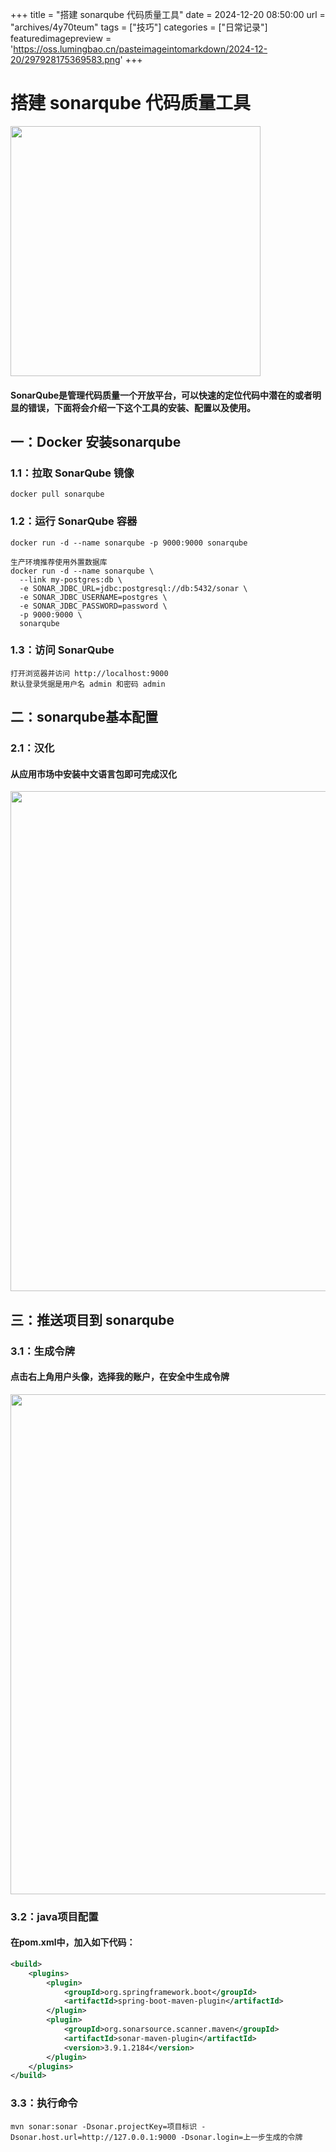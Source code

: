 +++
title = "搭建 sonarqube 代码质量工具"
date = 2024-12-20 08:50:00
url = "archives/4y70teum"
tags = ["技巧"]
categories = ["日常记录"]
featuredimagepreview = 'https://oss.lumingbao.cn/pasteimageintomarkdown/2024-12-20/297928175369583.png'
+++

# 搭建 sonarqube 代码质量工具

<img src="https://oss.lumingbao.cn/pasteimageintomarkdown/2024-12-20/297928175369583.png" width="400" />

#### SonarQube是管理代码质量一个开放平台，可以快速的定位代码中潜在的或者明显的错误，下面将会介绍一下这个工具的安装、配置以及使用。

## 一：Docker 安装sonarqube

### 1.1：拉取 SonarQube 镜像

```shell
docker pull sonarqube
```
### 1.2：运行 SonarQube 容器

````shell
docker run -d --name sonarqube -p 9000:9000 sonarqube

生产环境推荐使用外置数据库
docker run -d --name sonarqube \
  --link my-postgres:db \
  -e SONAR_JDBC_URL=jdbc:postgresql://db:5432/sonar \
  -e SONAR_JDBC_USERNAME=postgres \
  -e SONAR_JDBC_PASSWORD=password \
  -p 9000:9000 \
  sonarqube
````

### 1.3：访问 SonarQube

````shell
打开浏览器并访问 http://localhost:9000
默认登录凭据是用户名 admin 和密码 admin
````

## 二：sonarqube基本配置
### 2.1：汉化
#### 从应用市场中安装中文语言包即可完成汉化
<img src="https://oss.lumingbao.cn/pasteimageintomarkdown/2024-12-20/301393110844583.png" width="800" />

## 三：推送项目到 sonarqube
### 3.1：生成令牌
#### 点击右上角用户头像，选择我的账户，在安全中生成令牌
<img src="https://oss.lumingbao.cn/pasteimageintomarkdown/2024-12-20/302325246646541.png" width="800" />

### 3.2：java项目配置
#### 在pom.xml中，加入如下代码：
````xml
<build>
    <plugins>
        <plugin>
            <groupId>org.springframework.boot</groupId>
            <artifactId>spring-boot-maven-plugin</artifactId>
        </plugin>
        <plugin>
            <groupId>org.sonarsource.scanner.maven</groupId>
            <artifactId>sonar-maven-plugin</artifactId>
            <version>3.9.1.2184</version>
        </plugin>
    </plugins>
</build>
````

### 3.3：执行命令
````shell
mvn sonar:sonar -Dsonar.projectKey=项目标识 -Dsonar.host.url=http://127.0.0.1:9000 -Dsonar.login=上一步生成的令牌
````